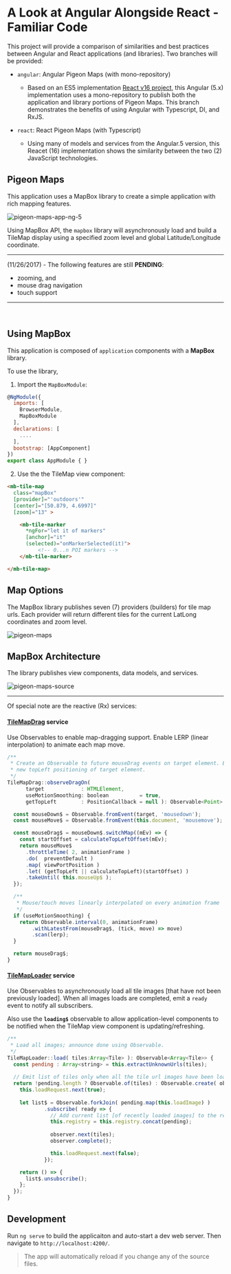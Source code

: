 # A Look at Angular Alongside React - Familiar Code

This project will provide a comparison of similarities and best practices between Angular and React applications (and libraries).
Two branches will be provided:

*  `angular`:  Angular Pigeon Maps (with mono-repository)
   * Based on an ES5 implementation [React v16 project](https://github.com/mariusandra/pigeon-maps), this Angular (5.x) implementation uses a mono-repository to publish both the application and library portions of Pigeon Maps. This branch demonstrates the benefits of using Angular with Typescript, DI, and RxJS. 

*  `react`: React Pigeon Maps (with Typescript)
   * Using many of models and services from the Angular.5 version, this Reacet (16) implementation shows the similarity between the two (2) JavaScript technologies.

## Pigeon Maps

This application uses a MapBox library to create a simple application with rich mapping features.

![pigeon-maps-app-ng-5](https://user-images.githubusercontent.com/210413/33245394-dfbf5eec-d2cc-11e7-9b13-683c3a764069.jpg)

Using MapBox API, the `mapbox` library will asynchronously load and build a TileMap display using a specified zoom level and global Latitude/Longitude coordinate.

---

(11/26/2017) - The following features are still **PENDING**:

  *  zooming, and 
  *  mouse drag navigation
  *  touch support

---

<br/>

## Using MapBox

This application is composed of `application` components with a **MapBox** library. 

To use the library, 

1) Import the `MapBoxModule`:

```js
@NgModule({
  imports: [
    BrowserModule,
    MapBoxModule
  ],
  declarations: [
    ....
  ],
  bootstrap: [AppComponent]
})
export class AppModule { }
```

2) Use the the TileMap view component:

```html
<mb-tile-map
  class="mapBox"
  [provider]="'outdoors'"
  [center]="[50.879, 4.6997]" 
  [zoom]="13" >

    <mb-tile-marker 
      *ngFor="let it of markers" 
      [anchor]="it" 
      (selected)="onMarkerSelected(it)">
          <!-- 0...n POI markers -->
    </mb-tile-marker>

</mb-tile-map>
```

## Map Options

The MapBox library publishes seven (7) providers (builders) for tile map urls. Each provider will return different tiles for the current LatLong coordinates
and zoom level.

![pigeon-maps](https://user-images.githubusercontent.com/210413/33244982-0645f180-d2c7-11e7-84eb-78253d16a86f.jpg)


## MapBox Architecture

The library publishes view components, data models, and services. 


![pigeon-maps-source](https://user-images.githubusercontent.com/210413/33249795-19deb062-d2f2-11e7-8438-973e07594155.jpg)

----

Of special note are the reactive (Rx) services:

#### [**TileMapDrag**](https://github.com/ThomasBurleson/angular-pigeon-maps/blob/master/src/app/mapbox/services/tile-map-drag.ts#L48-L70) service

Use Observables to enable map-dragging support. Enable LERP (linear interpolation) to animate each map move.

```js
/**
 * Create an Observable to future mouseDrag events on target element. Emit
 * new topLeft positioning of target element.
 */
TileMapDrag::observeDragOn(
      target            : HTMLElement, 
      useMotionSmoothing: boolean          = true,
      getTopLeft        : PositionCallback = null ): Observable<Point> {

  const mouseDown$ = Observable.fromEvent(target, 'mousedown');
  const mouseMove$ = Observable.fromEvent(this.document, 'mousemove');

  const mouseDrag$ = mouseDown$.switchMap((mEv) => {
    const startOffset = calculateTopLeftOffset(mEv);
    return mouseMove$
      .throttleTime( 2, animationFrame )
      .do(  preventDefault )
      .map( viewPortPosition )
      .let( (getTopLeft || calculateTopLeft)(startOffset) )
      .takeUntil( this.mouseUp$ );
  });

  /**
   * Mouse/touch moves linearly interpolated on every animation frame
   */ 
  if (useMotionSmoothing) {
    return Observable.interval(0, animationFrame)
        .withLatestFrom(mouseDrag$, (tick, move) => move)
        .scan(lerp);
  }

  return mouseDrag$;
}
```  

#### [**TileMapLoader**](https://github.com/ThomasBurleson/angular-pigeon-maps/blob/master/src/app/mapbox/services/tile-map-loader.ts#L33-L50) service

Use Observables to asynchronously load all tile images [that have not been previously loaded]. 
When all images loads are completed, emit a `ready` event to notify all subscribers. 

Also use the **`loading$`** observable to allow application-level components
to be notified when the TileMap view component is updating/refreshing.

```js
/**
 * Load all images; announce done using Observable.
 */
TileMapLoader::load( tiles:Array<Tile> ): Observable<Array<Tile>> {
  const pending : Array<string> = this.extractUnknownUrls(tiles);
  
  // Emit list of tiles only when all the tile url images have been loaded
  return !pending.length ? Observable.of(tiles) : Observable.create( observer => {
    this.loadRequest.next(true);
    
    let list$ = Observable.forkJoin( pending.map(this.loadImage) )
            .subscribe( ready => {
              // Add current list [of recently loaded images] to the registry
              this.registry = this.registry.concat(pending); 
              
              observer.next(tiles);
              observer.complete();

              this.loadRequest.next(false);
            });  

    return () => {
      list$.unsubscribe();   
    };   
  });
}
```






## Development 

Run `ng serve` to build the applicaiton and auto-start a dev web server. Then navigate to `http://localhost:4200/`. 

> The app will automatically reload if you change any of the source files.
